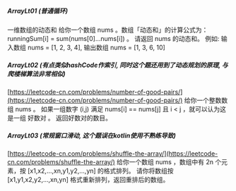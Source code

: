 ##### ArrayLt01 (普通循环)
一维数组的动态和
给你一个数组 nums 。数组「动态和」的计算公式为：runningSum[i] = sum(nums[0]…nums[i]) 。
请返回 nums 的动态和。
例如: 输入数组 nums = [1, 2, 3, 4], 输出数组 nums = [1, 3, 6, 10]


##### ArrayLt02 (有点类似hashCode作索引, 同时这个题还用到了动态规划的原理, 与爬楼梯算法非常相似)
[https://leetcode-cn.com/problems/number-of-good-pairs/](https://leetcode-cn.com/problems/number-of-good-pairs/)
给你一个整数数组 nums 。
如果一组数字 (i,j) 满足 nums[i] == nums[j] 且 i < j ，就可以认为这是一组 好数对 。
返回好数对的数目。

##### ArrayLt03 (常规窗口滑动, 这个题误在kotlin使用不熟练导致)
[https://leetcode-cn.com/problems/shuffle-the-array/](https://leetcode-cn.com/problems/shuffle-the-array/)
给你一个数组 nums ，数组中有 2n 个元素，按 [x1,x2,...,xn,y1,y2,...,yn] 的格式排列。
请你将数组按 [x1,y1,x2,y2,...,xn,yn] 格式重新排列，返回重排后的数组。